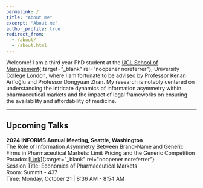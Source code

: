 ```yaml
---
permalink: /
title: "About me"
excerpt: "About me"
author_profile: true
redirect_from: 
  - /about/
  - /about.html
---
```


Welcome! I am a third year PhD student at the [UCL School of Management](https://www.mgmt.ucl.ac.uk){:target="_blank" rel="noopener noreferrer"}, University College London, where I am fortunate to be advised by Professor Kenan Arifoğlu and Professor Dongyuan Zhan. My research is notably centered on understanding the intricate dynamics of information asymmetry within pharmaceutical markets and the impact of legal frameworks on ensuring the availability and affordability of medicine.

***
## Upcoming Talks
<b>2024 INFORMS Annual Meeting, Seattle, Washington</b> \
The Role of Information Asymmetry Between Brand-Name and Generic Firms in Pharmaceutical Markets: Limit Pricing and the Generic Competition Paradox [[Link]](https://papers.ssrn.com/sol3/papers.cfm?abstract_id=4660532){:target="_blank" rel="noopener noreferrer"} \
Session Title: Economics of Pharmaceutical Markets \
Room: Summit - 437 \
Time: Monday, October 21 | 8:36 AM - 8:54 AM 



